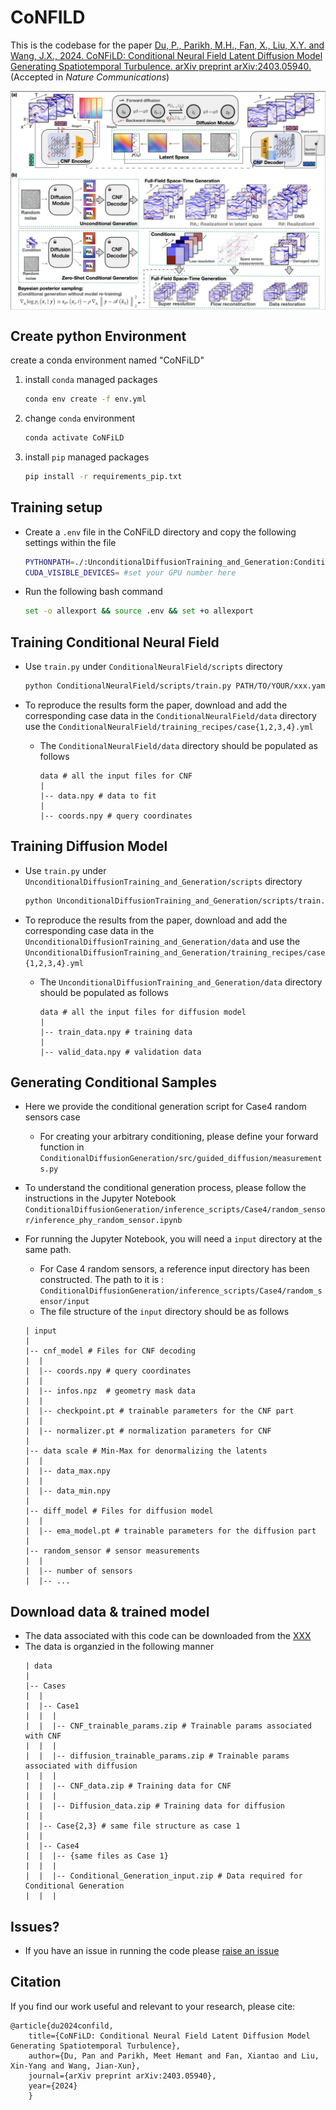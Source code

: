# CoNFILD
This is the codebase for the paper [Du, P., Parikh, M.H., Fan, X., Liu, X.Y. and Wang, J.X., 2024. CoNFiLD: Conditional Neural Field Latent Diffusion Model Generating Spatiotemporal Turbulence. arXiv preprint arXiv:2403.05940.](https://arxiv.org/abs/2403.05940) (Accepted in *Nature Communications*)

<p align="center"><img src="figs/method.png" alt="structure" align="center" width="600px"></p>

## Create python Environment

create a conda environment named "CoNFiLD"

1. install `conda` managed packages
    ```bash
    conda env create -f env.yml
    ```
2. change `conda` environment
    ```bash
    conda activate CoNFiLD
    ```
3. install `pip` managed packages
    ```bash
    pip install -r requirements_pip.txt
    ``` 
## Training setup
* Create a `.env` file in the CoNFiLD directory and copy the following settings within the file
    ```bash
    PYTHONPATH=./:UnconditionalDiffusionTraining_and_Generation:ConditionalNeuralField:$PYTHONPATH
    CUDA_VISIBLE_DEVICES= #set your GPU number here
    ```

* Run the following bash command
    ```bash
    set -o allexport && source .env && set +o allexport
    ```
## Training Conditional Neural Field
* Use `train.py` under `ConditionalNeuralField/scripts` directory
    ```bash
    python ConditionalNeuralField/scripts/train.py PATH/TO/YOUR/xxx.yaml
    ```

* To reproduce the results form the paper, download and add the corresponding case data in the `ConditionalNeuralField/data` directory use the `ConditionalNeuralField/training_recipes/case{1,2,3,4}.yml`

    * The `ConditionalNeuralField/data` directory should be populated as follows
        ```
        data # all the input files for CNF
        |
        |-- data.npy # data to fit
        | 
        |-- coords.npy # query coordinates
        ```
## Training Diffusion Model
* Use `train.py` under `UnconditionalDiffusionTraining_and_Generation/scripts` directory
    ```bash
    python UnconditionalDiffusionTraining_and_Generation/scripts/train.py
    ```
* To reproduce the results from the paper, download and add the corresponding case data in the `UnconditionalDiffusionTraining_and_Generation/data` and use the `UnconditionalDiffusionTraining_and_Generation/training_recipes/case{1,2,3,4}.yml`

    * The `UnconditionalDiffusionTraining_and_Generation/data` directory should be populated as follows
        ```
        data # all the input files for diffusion model
        |
        |-- train_data.npy # training data
        | 
        |-- valid_data.npy # validation data
        ```
## Generating Conditional Samples
* Here we provide the conditional generation script for Case4 random sensors case
    * For creating your arbitrary conditioning, please define your forward function in `ConditionalDiffusionGeneration/src/guided_diffusion/measurements.py`
    
* To understand the conditional generation process, please follow the instructions in the Jupyter Notebook `ConditionalDiffusionGeneration/inference_scripts/Case4/random_sensor/inference_phy_random_sensor.ipynb`

* For running the Jupyter Notebook, you will need a `input` directory at the same path. 
    * For Case 4 random sensors, a reference input directory has been constructed. The path to it is : `ConditionalDiffusionGeneration/inference_scripts/Case4/random_sensor/input`
    * The file structure of the `input` directory should be as follows 
    ```
    | input
    |
    |-- cnf_model # Files for CNF decoding
    |  |
    |  |-- coords.npy # query coordinates
    |  |
    |  |-- infos.npz  # geometry mask data
    |  |
    |  |-- checkpoint.pt # trainable parameters for the CNF part
    |  |
    |  |-- normalizer.pt # normalization parameters for CNF
    |  
    |-- data scale # Min-Max for denormalizing the latents
    |  |
    |  |-- data_max.npy
    |  |
    |  |-- data_min.npy
    |
    |-- diff_model # Files for diffusion model
    |  |
    |  |-- ema_model.pt # trainable parameters for the diffusion part
    |
    |-- random_sensor # sensor measurements
    |  |
    |  |-- number of sensors
    |  |-- ...
    ```
## Download data & trained model
* The data associated with this code can be downloaded from the [XXX]()
* The data is organzied in the following manner
    ```
    | data 
    |
    |-- Cases
    |  |
    |  |-- Case1
    |  |  |
    |  |  |-- CNF_trainable_params.zip # Trainable params associated with CNF
    |  |  |
    |  |  |-- diffusion_trainable_params.zip # Trainable params associated with diffusion
    |  |  |
    |  |  |-- CNF_data.zip # Training data for CNF
    |  |  |
    |  |  |-- Diffusion_data.zip # Training data for diffusion
    |  |
    |  |-- Case{2,3} # same file structure as case 1
    |  |
    |  |-- Case4
    |  |  |-- {same files as Case 1}
    |  |  |
    |  |  |-- Conditional_Generation_input.zip # Data required for Conditional Generation
    |  |  |
    ```
## Issues?
* If you have an issue in running the code please [raise an issue](https://github.com/jx-wang-s-group/CoNFiLD/issues)

## Citation
If you find our work useful and relevant to your research, please cite:
```
@article{du2024confild,
    title={CoNFiLD: Conditional Neural Field Latent Diffusion Model Generating Spatiotemporal Turbulence},
    author={Du, Pan and Parikh, Meet Hemant and Fan, Xiantao and Liu, Xin-Yang and Wang, Jian-Xun},
    journal={arXiv preprint arXiv:2403.05940},
    year={2024}
    }
``` 






